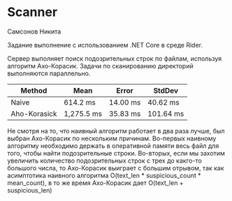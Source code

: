 # Scanner

Самсонов Никита

Задание выполнение с использованием .NET Core в среде Rider.

Сервер выполняет поиск подозрительных строк по файлам, используя алгоритм Ахо-Корасик. 
Задачи по сканированию директорий выполняются параллельно.

<table>
<thead><tr><th>Method</th><th>Mean</th><th>Error</th><th>StdDev</th>
</tr>
</thead><tbody><tr><td>Naive</td><td>614.2 ms</td><td>14.00 ms</td><td>40.62 ms</td>
</tr><tr><td>Aho-Korasick</td><td>1,275.5 ms</td><td>35.83 ms</td><td>101.64 ms</td>
</tr></tbody></table>

Не смотря на то, что наивный алгоритм работает в два раза лучше, был выбран Ахо-Корасик по нескольким причинам.
Во-первых наивному алгоритму необходимо держать в оперативной памяти весь файл для того, чтобы найти подозрительные строки.
Во-вторых, если мы захотим увеличить количество подозрительных строк с трех до какго-то большого числа, то Ахо-Корасик выиграет с большим отрывом, так как асимптотика наивного алгоритма O(text_len * suspicious_count * mean_count), в то же время Ахо-Корасик дает O(text_len + suspicious_len)
